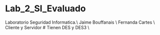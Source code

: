 # Lab_2_SI_Evaluado
Laboratorio Seguridad Informatica.\\
Jaime Bouffanais \\
Fernanda Cartes \\
Cliente y Servidor # Tienen DES y DES3 \\
